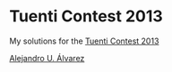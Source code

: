 Tuenti Contest 2013
===================

My solutions for the [Tuenti Contest 2013](https://contest.tuenti.net)

[Alejandro U. Álvarez](http://urbanoalvarez.es)
